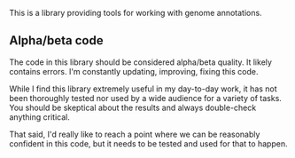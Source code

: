 This is a library providing tools for working with genome annotations.

Alpha/beta code
----------------------

The code in this library should be considered alpha/beta quality.
It likely contains errors. I'm constantly updating, improving,
fixing this code.

While I find this library extremely useful in my day-to-day work,
it has not been thoroughly tested nor used by a wide audience for
a variety of tasks. You should be skeptical about the results and
always double-check anything critical.

That said, I'd really like to reach a point where we can be reasonably
confident in this code, but it needs to be tested and used for that
to happen.
